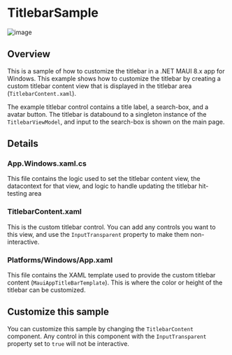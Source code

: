 # TitlebarSample

![image](https://github.com/Foda/MauiCustomTitlebar/assets/890772/c80e6a39-ec57-47d1-879e-ac233c139256)

## Overview

This is a sample of how to customize the titlebar in a .NET MAUI 8.x app for Windows. This example shows how to customize the titlebar by creating a custom titlebar content view that is displayed in the titlebar area (`TitlebarContent.xaml`).

The example titlebar control contains a title label, a search-box, and a avatar button. The titlebar is databound to a singleton instance of the `TitlebarViewModel`, and input to the search-box is shown on the main page.


## Details


### App.Windows.xaml.cs

This file contains the logic used to set the titlebar content view, the datacontext for that view, and logic to handle updating the titlebar hit-testing area


### TitlebarContent.xaml

This is the custom titlebar control. You can add any controls you want to this view, and use the `InputTransparent` property to make them non-interactive.


### Platforms/Windows/App.xaml
This file contains the XAML template used to provide the custom titlebar content (`MauiAppTitleBarTemplate`). This is where the color or height of the titlebar can be customized.


## Customize this sample

You can customize this sample by changing the `TitlebarContent` component. Any control in this component with the `InputTransparent` property set to `true` will not be interactive.
